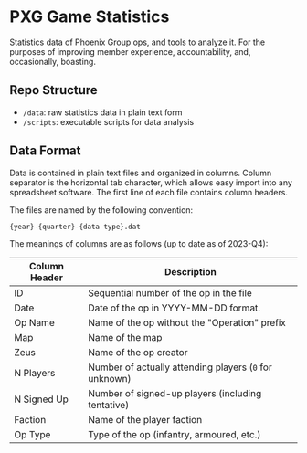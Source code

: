 # PXG Game Statistics

Statistics data of Phoenix Group ops, and tools to analyze it.
For the purposes of improving member experience, accountability, and, occasionally, boasting.


## Repo Structure

- `/data`: raw statistics data in plain text form
- `/scripts`: executable scripts for data analysis


## Data Format

Data is contained in plain text files and organized in columns. Column separator is the horizontal tab character, which allows easy import into any spreadsheet software. The first line of each file contains column headers.

The files are named by the following convention:
```text
{year}-{quarter}-{data type}.dat
```

The meanings of columns are as follows (up to date as of 2023-Q4):

| Column Header     | Description                                             |
|-------------------|---------------------------------------------------------|
| ID                | Sequential number of the op in the file                 |
| Date              | Date of the op in YYYY-MM-DD format.                    |
| Op Name           | Name of the op without the "Operation" prefix           |
| Map               | Name of the map                                         |
| Zeus              | Name of the op creator                                  |
| N Players         | Number of actually attending players (`0` for unknown)  |
| N Signed Up       | Number of signed-up players (including tentative)       |
| Faction           | Name of the player faction                              |
| Op Type           | Type of the op (infantry, armoured, etc.)               |
